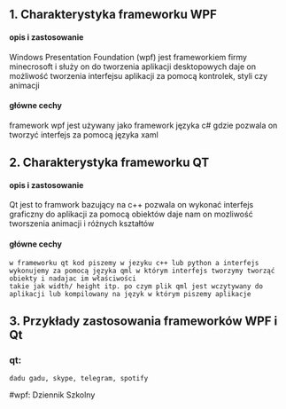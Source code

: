 ## 1. Charakterystyka frameworku WPF
#### opis i zastosowanie
   Windows Presentation Foundation (wpf) jest frameworkiem firmy minecrosoft i służy on do tworzenia aplikacji desktopowych daje on możliwość tworzenia interfejsu aplikacji
   za pomocą kontrolek, styli czy animacji
#### główne cechy
  framework wpf jest używany jako framework języka c# gdzie pozwala on tworzyć interfejs za pomocą języka xaml 
## 2. Charakterystyka frameworku QT
#### opis i zastosowanie
  Qt jest to framwork bazujący na c++ pozwala on wykonać interfejs graficzny do aplikacji za pomocą obiektów daje nam on mozliwość tworszenia animacji i różnych kształtów
#### główne cechy
    w frameworku qt kod piszemy w jezyku c++ lub python a interfejs wykonujemy za pomocą języka qml w którym interfejs tworzymy tworząć obiekty i nadajac im właściwości 
    takie jak width/ height itp. po czym plik qml jest wczytywany do aplikacji lub kompilowany na język w którym piszemy aplikacje
## 3. Przykłady zastosowania frameworków WPF i Qt
### qt:
    dadu gadu, skype, telegram, spotify
#wpf:
    Dziennik Szkolny
